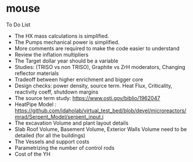# mouse
To Do List 
- The HX mass calculations is simplified.
- The Pumps mechanical power is simplified.
- More comments are required to make the code easier to understand
- Review the inflation multipliers
- The Target dollar year should be a variable
- Studies: (TRISO vs non TRISO), Graphite vs ZrH moderators, Changing reflector materials
- Tradeoff between higher enrichment and bigger core
- Design checks:  power density, source term. Heat Flux, Criticality, reactivity coeff, shutdown margins
- The source term study: https://www.osti.gov/biblio/1962047
- HeatPipe Model : https://github.com/idaholab/virtual_test_bed/blob/devel/microreactors/mrad/Serpent_Model/serpent_input.i
- The excavation Volume and plant layout details
- Slab Roof Volume, Basement Volume, Exterior Walls Volume need to be detailed (for all the buildings)
- The Vessels and support costs
- Parametrizing the number of control rods
- Cost of the YH